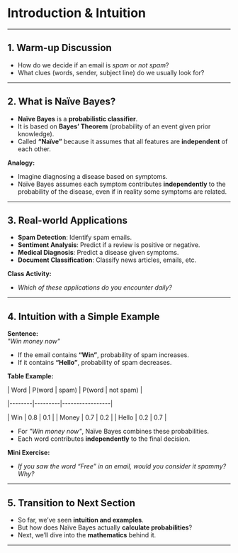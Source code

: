# Introduction & Intuition

---

## 1. Warm-up Discussion 

- How do we decide if an email is *spam* or *not spam*?  
- What clues (words, sender, subject line) do we usually look for?  


---

## 2. What is Naïve Bayes? 

- **Naïve Bayes** is a **probabilistic classifier**.  
- It is based on **Bayes’ Theorem** (probability of an event given prior knowledge).  
- Called **“Naïve”** because it assumes that all features are **independent** of each other.  

**Analogy:**  
- Imagine diagnosing a disease based on symptoms.  
- Naïve Bayes assumes each symptom contributes **independently** to the probability of the disease, even if in reality some symptoms are related.  

---

## 3. Real-world Applications 

-  **Spam Detection**: Identify spam emails.  
-  **Sentiment Analysis**: Predict if a review is positive or negative.  
-  **Medical Diagnosis**: Predict a disease given symptoms.  
-  **Document Classification**: Classify news articles, emails, etc.  

 **Class Activity:**  
- *Which of these applications do you encounter daily?*  

---

## 4. Intuition with a Simple Example 

**Sentence:**  
*"Win money now"*  

- If the email contains **“Win”**, probability of spam increases.  
- If it contains **“Hello”**, probability of spam decreases.  

**Table Example:**  

| Word   | P(word | spam) | P(word | not spam) |

|--------|---------|-----------------|

| Win    | 0.8     | 0.1             |
| Money  | 0.7     | 0.2             |
| Hello  | 0.2     | 0.7             |

- For *"Win money now"*, Naïve Bayes combines these probabilities.  
- Each word contributes **independently** to the final decision.  

 **Mini Exercise:**  
- *If you saw the word “Free” in an email, would you consider it spammy? Why?*  

---

## 5. Transition to Next Section 

- So far, we’ve seen **intuition and examples**.  
- But how does Naïve Bayes actually **calculate probabilities**?  
- Next, we’ll dive into the **mathematics** behind it.  

---
